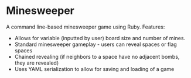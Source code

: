 Minesweeper
===========

A command line-based minesweeper game using Ruby. Features: 
 * Allows for variable (inputted by user) board size and number of mines. 
 * Standard minesweeper gameplay - users can reveal spaces or flag spaces
 * Chained revealing (if neighbors to a space have no adjacent bombs, they are revealed)
 * Uses YAML serialization to allow for saving and loading of a game

